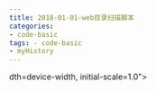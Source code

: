 ```yaml
---
title: 2018-01-01-web目录扫描脚本
categories:
- code-basic
tags: - code-basic
- myHistory
---
```



dth=device-width, initial-scale=1.0">
    <title>web目录扫描脚本</title>
    <style type="text/css" media="all">
      body {
        margin: 0;
        font-family: "Helvetica Neue", Helvetica, Arial, "Hiragino Sans GB", sans-serif;
        font-size: 14px;
        line-height: 20px;
        color: #777;
        background-color: white;
      }
      .container {
        width: 700px;
        margin-right: auto;
        margin-left: auto;
      }

      .post {
        font-family: Georgia, "Times New Roman", Times, "SimSun", serif;
        position: relative;
        padding: 70px;
        bottom: 0;
        overflow-y: auto;
        font-size: 16px;
        font-weight: normal;
        line-height: 25px;
        color: #515151;
      }

      .post h1{
        font-size: 50px;
        font-weight: 500;
        line-height: 60px;
        margin-bottom: 40px;
        color: inherit;
      }

      .post p {
        margin: 0 0 35px 0;
      }

      .post img {
        border: 1px solid #D9D9D9;
      }

      .post a {
        color: #28A1C5;
      }
    </style>
  </head>
  <body>
    <div class="container">
      <div class="post">
        <h1 class="title">web目录扫描脚本</h1>
        <div class="show-content">
          <p>首先用虚拟机搭建一个web服务器，简便起见下载<a href="https://sourceforge.net/projects/owaspbwa/" target="_blank">虚拟靶机</a> 。</p><div class="image-package">
<img src="http://upload-images.jianshu.io/upload_images/2883590-4a81832dbb396eab.PNG?imageMogr2/auto-orient/strip%7CimageView2/2/w/1240" data-original-src="http://upload-images.jianshu.io/upload_images/2883590-4a81832dbb396eab.PNG?imageMogr2/auto-orient/strip" data-image-slug="4a81832dbb396eab" data-width="908" data-height="326"><br><div class="image-caption"></div>
</div><p>用另一个<a href="https://github.com/qingsh4n/whaweb" target="_blank">脚本</a>  判断该网站用的cms。下载cms，因为多半是开源的。然后将目录变量指向下载后的cms的文件目录。</p><p>开启20个线程，然后脚本会根据文件目录，爬取你设置的目标网站。</p><p>问题一：判断目标的脚本，在运行后，控制面板输出的中文是乱码。</p><p>早就知道python不怎么支持中文，找解决方法一个遍，没有简单快捷的令人满意的方案。比如说导入一个模块，该脚本下所有中文就能正常输出了。。。。<br></p><p><b>解决方法</b>，用linux运行脚本而不是windows.</p><div class="image-package">
<img src="http://upload-images.jianshu.io/upload_images/2883590-d17f1285c930994d.PNG?imageMogr2/auto-orient/strip%7CimageView2/2/w/1240" data-original-src="http://upload-images.jianshu.io/upload_images/2883590-d17f1285c930994d.PNG?imageMogr2/auto-orient/strip" data-image-slug="d17f1285c930994d" data-width="667" data-height="344"><br><div class="image-caption"><br></div>
</div><p>ok，该靶机上运行的cms是 joomla，于是我们<a href="https://downloads.joomla.org/" target="_blank">下载</a> 一个joomla。</p><p>放在桌面，绝对路径是 /root/Desktop/Joomla_3.8<br></p><div class="image-package">
<img src="http://upload-images.jianshu.io/upload_images/2883590-fd81de2e1fc03475.PNG?imageMogr2/auto-orient/strip%7CimageView2/2/w/1240" data-original-src="http://upload-images.jianshu.io/upload_images/2883590-fd81de2e1fc03475.PNG?imageMogr2/auto-orient/strip" data-image-slug="fd81de2e1fc03475" data-width="542" data-height="342"><br><div class="image-caption"></div>
</div><p>运行web扫描脚本，基本网站目录都探测出来啦~<br></p><div class="image-package">
<img src="http://upload-images.jianshu.io/upload_images/2883590-c84150ba524d6263.PNG?imageMogr2/auto-orient/strip%7CimageView2/2/w/1240" data-original-src="http://upload-images.jianshu.io/upload_images/2883590-c84150ba524d6263.PNG?imageMogr2/auto-orient/strip" data-image-slug="c84150ba524d6263" data-width="581" data-height="428"><br><div class="image-caption"></div>
</div><p>看看脚本怎么写的：<br></p>
        </div>
      </div>
    </div>
  </body>
</html>

